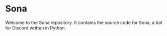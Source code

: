 # Sona

Welcome to the Sona repository. It contains the source code for Sona, a bot for Discord written in Python.
